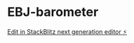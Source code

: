 # EBJ-barometer

[Edit in StackBlitz next generation editor ⚡️](https://stackblitz.com/~/github.com/EvyBettina/EBJ-barometer)